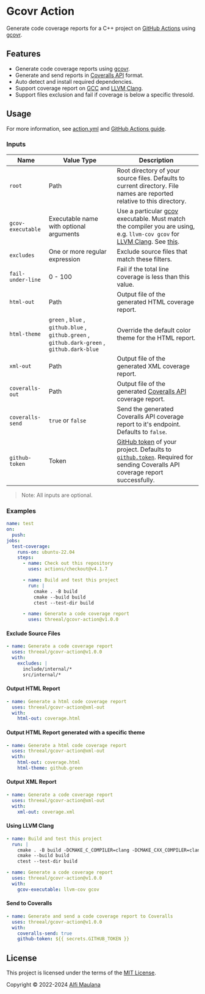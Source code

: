 # Gcovr Action

Generate code coverage reports for a C++ project on [GitHub Actions](https://github.com/features/actions) using [gcovr](https://gcovr.com/en/stable/).

## Features

- Generate code coverage reports using [gcovr](https://gcovr.com/en/stable/).
- Generate and send reports in [Coveralls API](https://docs.coveralls.io/api-introduction) format.
- Auto detect and install required dependencies.
- Support coverage report on [GCC](https://gcc.gnu.org/) and [LLVM Clang](https://clang.llvm.org/).
- Support files exclusion and fail if coverage is below a specific thresold.

## Usage

For more information, see [action.yml](./action.yml) and [GitHub Actions guide](https://docs.github.com/en/actions/learn-github-actions/understanding-github-actions).

### Inputs

| Name | Value Type | Description |
| --- | --- | --- |
| `root` | Path | Root directory of your source files. Defaults to current directory. File names are reported relative to this directory. |
| `gcov-executable` | Executable name with optional arguments | Use a particular [gcov](https://gcc.gnu.org/onlinedocs/gcc/Gcov.html) executable. Must match the compiler you are using, e.g. `llvm-cov gcov` for [LLVM Clang](https://clang.llvm.org/). See [this](https://gcovr.com/en/stable/guide/compiling.html#choosing-the-right-gcov-executable). |
| `excludes` | One or more regular expression | Exclude source files that match these filters. |
| `fail-under-line` | 0 - 100 | Fail if the total line coverage is less than this value. |
| `html-out` | Path | Output file of the generated HTML coverage report. |
| `html-theme` | `green` , `blue` , `github.blue` , `github.green` , `github.dark-green` , `github.dark-blue` | Override the default color theme for the HTML report. |
| `xml-out` | Path | Output file of the generated XML coverage report. |
| `coveralls-out` | Path | Output file of the generated [Coveralls API](https://docs.coveralls.io/api-introduction) coverage report. |
| `coveralls-send` | `true` or `false` | Send the generated Coveralls API coverage report to it's endpoint. Defaults to `false`. |
| `github-token` | Token | [GitHub token](https://docs.github.com/en/actions/security-guides/automatic-token-authentication) of your project. Defaults to [`github.token`](https://docs.github.com/en/actions/security-guides/automatic-token-authentication). Required for sending Coveralls API coverage report successfully. |

> Note: All inputs are optional.

### Examples

```yaml
name: test
on:
  push:
jobs:
  test-coverage:
    runs-on: ubuntu-22.04
    steps:
      - name: Check out this repository
        uses: actions/checkout@v4.1.7

      - name: Build and test this project
        run: |
          cmake . -B build
          cmake --build build
          ctest --test-dir build

      - name: Generate a code coverage report
        uses: threeal/gcovr-action@v1.0.0
```

#### Exclude Source Files

```yaml
- name: Generate a code coverage report
  uses: threeal/gcovr-action@v1.0.0
  with:
    excludes: |
      include/internal/*
      src/internal/*
```

#### Output HTML Report

```yaml
- name: Generate a html code coverage report
  uses: threeal/gcovr-action@xml-out
  with:
    html-out: coverage.html
```

#### Output HTML Report generated with a specific theme

```yaml
- name: Generate a html code coverage report
  uses: threeal/gcovr-action@xml-out
  with:
    html-out: coverage.html
    html-theme: github.green
```

#### Output XML Report

```yaml
- name: Generate a code coverage report
  uses: threeal/gcovr-action@xml-out
  with:
    xml-out: coverage.xml
```

#### Using LLVM Clang

```yaml
- name: Build and test this project
  run: |
    cmake . -B build -DCMAKE_C_COMPILER=clang -DCMAKE_CXX_COMPILER=clang++
    cmake --build build
    ctest --test-dir build

- name: Generate a code coverage report
  uses: threeal/gcovr-action@v1.0.0
  with:
    gcov-executable: llvm-cov gcov
```

#### Send to Coveralls

```yaml
- name: Generate and send a code coverage report to Coveralls
  uses: threeal/gcovr-action@v1.0.0
  with:
    coveralls-send: true
    github-token: ${{ secrets.GITHUB_TOKEN }}
```

## License

This project is licensed under the terms of the [MIT License](./LICENSE).

Copyright © 2022-2024 [Alfi Maulana](https://github.com/threeal/)
